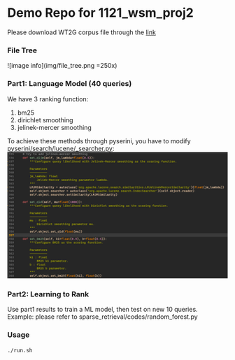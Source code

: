 # Demo Repo for 1121_wsm_proj2

Please download WT2G corpus file through the [link](https://drive.google.com/file/d/1EcWOzoftB1BXSntAlJlLC-2I6KY3AgyJ/view)  

### File Tree
![image info](img/file_tree.png =250x)

### Part1: Language Model (40 queries)
We have 3 ranking function:  
1. bm25
2. dirichlet smoothing
3. jelinek-mercer smoothing

To achieve these methods through pyserini, you have to modify [pyserini/search/lucene/_searcher.py](https://github.com/castorini/pyserini/blob/master/pyserini/search/lucene/_searcher.py):  
![image info](img/qljm.png)

### Part2: Learning to Rank
Use part1 results to train a ML model, then test on new 10 queries.  
Example: please refer to sparse_retrieval/codes/random_forest.py

### Usage
```bash
./run.sh
```
